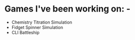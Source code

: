 # Games I've been working on: -

- Chemistry Titration Simulation
- Fidget Spinner Simulation
- CLI Battleship